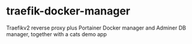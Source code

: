 # traefik-docker-manager
Traefikv2 reverse proxy plus Portainer Docker manager and Adminer DB manager, together with a cats demo app
